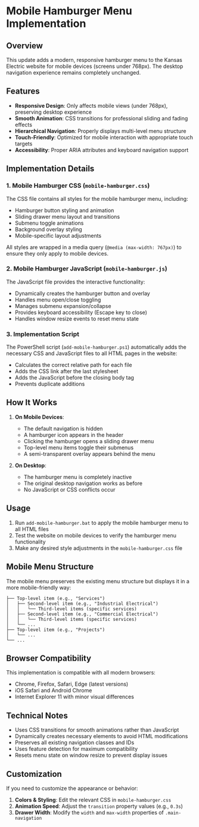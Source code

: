 # Mobile Hamburger Menu Implementation

## Overview

This update adds a modern, responsive hamburger menu to the Kansas Electric website for mobile devices (screens under 768px). The desktop navigation experience remains completely unchanged.

## Features

- **Responsive Design**: Only affects mobile views (under 768px), preserving desktop experience
- **Smooth Animation**: CSS transitions for professional sliding and fading effects
- **Hierarchical Navigation**: Properly displays multi-level menu structure
- **Touch-Friendly**: Optimized for mobile interaction with appropriate touch targets
- **Accessibility**: Proper ARIA attributes and keyboard navigation support

## Implementation Details

### 1. Mobile Hamburger CSS (`mobile-hamburger.css`)

The CSS file contains all styles for the mobile hamburger menu, including:

- Hamburger button styling and animation
- Sliding drawer menu layout and transitions
- Submenu toggle animations
- Background overlay styling
- Mobile-specific layout adjustments

All styles are wrapped in a media query (`@media (max-width: 767px)`) to ensure they only apply to mobile devices.

### 2. Mobile Hamburger JavaScript (`mobile-hamburger.js`)

The JavaScript file provides the interactive functionality:

- Dynamically creates the hamburger button and overlay
- Handles menu open/close toggling
- Manages submenu expansion/collapse
- Provides keyboard accessibility (Escape key to close)
- Handles window resize events to reset menu state

### 3. Implementation Script

The PowerShell script (`add-mobile-hamburger.ps1`) automatically adds the necessary CSS and JavaScript files to all HTML pages in the website:

- Calculates the correct relative path for each file
- Adds the CSS link after the last stylesheet
- Adds the JavaScript before the closing body tag
- Prevents duplicate additions

## How It Works

1. **On Mobile Devices**:
   - The default navigation is hidden
   - A hamburger icon appears in the header
   - Clicking the hamburger opens a sliding drawer menu
   - Top-level menu items toggle their submenus
   - A semi-transparent overlay appears behind the menu

2. **On Desktop**:
   - The hamburger menu is completely inactive
   - The original desktop navigation works as before
   - No JavaScript or CSS conflicts occur

## Usage

1. Run `add-mobile-hamburger.bat` to apply the mobile hamburger menu to all HTML files
2. Test the website on mobile devices to verify the hamburger menu functionality
3. Make any desired style adjustments in the `mobile-hamburger.css` file

## Mobile Menu Structure

The mobile menu preserves the existing menu structure but displays it in a more mobile-friendly way:

```
├── Top-level item (e.g., "Services") 
│   ├── Second-level item (e.g., "Industrial Electrical")
│   │   └── Third-level items (specific services)
│   ├── Second-level item (e.g., "Commercial Electrical")
│   │   └── Third-level items (specific services)
│   └── ...
├── Top-level item (e.g., "Projects")
│   └── ...
└── ...
```

## Browser Compatibility

This implementation is compatible with all modern browsers:

- Chrome, Firefox, Safari, Edge (latest versions)
- iOS Safari and Android Chrome
- Internet Explorer 11 with minor visual differences

## Technical Notes

- Uses CSS transitions for smooth animations rather than JavaScript
- Dynamically creates necessary elements to avoid HTML modifications
- Preserves all existing navigation classes and IDs
- Uses feature detection for maximum compatibility
- Resets menu state on window resize to prevent display issues

## Customization

If you need to customize the appearance or behavior:

1. **Colors & Styling**: Edit the relevant CSS in `mobile-hamburger.css`
2. **Animation Speed**: Adjust the `transition` property values (e.g., `0.3s`)
3. **Drawer Width**: Modify the `width` and `max-width` properties of `.main-navigation` 